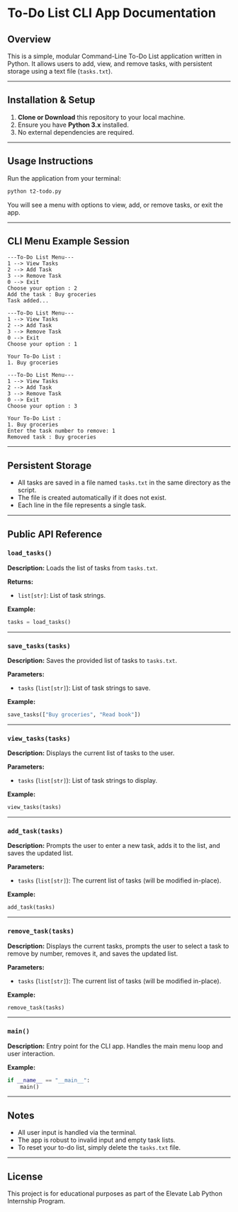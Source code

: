 # To-Do List CLI App Documentation

## Overview
This is a simple, modular Command-Line To-Do List application written in Python. It allows users to add, view, and remove tasks, with persistent storage using a text file (`tasks.txt`).

---

## Installation & Setup
1. **Clone or Download** this repository to your local machine.
2. Ensure you have **Python 3.x** installed.
3. No external dependencies are required.

---

## Usage Instructions
Run the application from your terminal:
```bash
python t2-todo.py
```
You will see a menu with options to view, add, or remove tasks, or exit the app.

---

## CLI Menu Example Session
```
---To-Do List Menu---
1 --> View Tasks
2 --> Add Task
3 --> Remove Task
0 --> Exit
Choose your option : 2
Add the task : Buy groceries
Task added...

---To-Do List Menu---
1 --> View Tasks
2 --> Add Task
3 --> Remove Task
0 --> Exit
Choose your option : 1

Your To-Do List :
1. Buy groceries

---To-Do List Menu---
1 --> View Tasks
2 --> Add Task
3 --> Remove Task
0 --> Exit
Choose your option : 3

Your To-Do List :
1. Buy groceries
Enter the task number to remove: 1
Removed task : Buy groceries
```

---

## Persistent Storage
- All tasks are saved in a file named `tasks.txt` in the same directory as the script.
- The file is created automatically if it does not exist.
- Each line in the file represents a single task.

---

## Public API Reference

### `load_tasks()`
**Description:**
Loads the list of tasks from `tasks.txt`.

**Returns:**
- `list[str]`: List of task strings.

**Example:**
```python
tasks = load_tasks()
```

---

### `save_tasks(tasks)`
**Description:**
Saves the provided list of tasks to `tasks.txt`.

**Parameters:**
- `tasks` (`list[str]`): List of task strings to save.

**Example:**
```python
save_tasks(["Buy groceries", "Read book"])
```

---

### `view_tasks(tasks)`
**Description:**
Displays the current list of tasks to the user.

**Parameters:**
- `tasks` (`list[str]`): List of task strings to display.

**Example:**
```python
view_tasks(tasks)
```

---

### `add_task(tasks)`
**Description:**
Prompts the user to enter a new task, adds it to the list, and saves the updated list.

**Parameters:**
- `tasks` (`list[str]`): The current list of tasks (will be modified in-place).

**Example:**
```python
add_task(tasks)
```

---

### `remove_task(tasks)`
**Description:**
Displays the current tasks, prompts the user to select a task to remove by number, removes it, and saves the updated list.

**Parameters:**
- `tasks` (`list[str]`): The current list of tasks (will be modified in-place).

**Example:**
```python
remove_task(tasks)
```

---

### `main()`
**Description:**
Entry point for the CLI app. Handles the main menu loop and user interaction.

**Example:**
```python
if __name__ == "__main__":
    main()
```

---

## Notes
- All user input is handled via the terminal.
- The app is robust to invalid input and empty task lists.
- To reset your to-do list, simply delete the `tasks.txt` file.

---

## License
This project is for educational purposes as part of the Elevate Lab Python Internship Program.